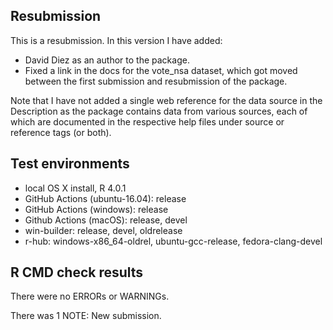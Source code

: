 ## Resubmission

This is a resubmission. In this version I have added: 

* David Diez as an author to the package.
* Fixed a link in the docs for the vote_nsa dataset, which got moved between the first submission and resubmission of the package.

Note that I have not added a single web reference for the data source in the Description as the package contains data from various sources, each of which are documented in the respective help files under source or reference tags (or both).
  
## Test environments

* local OS X install, R 4.0.1
* GitHub Actions (ubuntu-16.04): release
* GitHub Actions (windows): release
* Github Actions (macOS): release, devel
* win-builder: release, devel, oldrelease
* r-hub: windows-x86_64-oldrel, ubuntu-gcc-release, fedora-clang-devel

## R CMD check results

There were no ERRORs or WARNINGs.

There was 1 NOTE: New submission.
